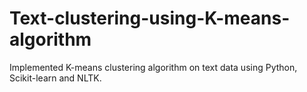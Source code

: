 # Text-clustering-using-K-means-algorithm
Implemented K-means clustering algorithm on text data using Python, Scikit-learn and NLTK. 
